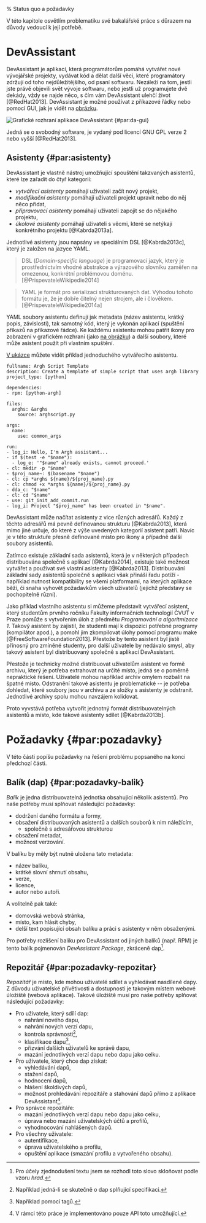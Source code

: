 % Status quo a požadavky

V této kapitole osvětlím problematiku své bakalářské práce s důrazem na důvody vedoucí k její potřebě.

DevAssistant
============

DevAssistant je aplikací, která programátorům pomáhá vytvářet nové vývojářské projekty, vydávat kód a dělat další věci, které programátory zdržují od toho nejdůležitějšího, od psaní softwaru. Nezáleží na tom, jestli jste právě objevili svět vývoje softwaru, nebo jestli už programujete dvě dekády, vždy se najde něco, s čím vám DevAssistant ulehčí život [@RedHat2013]. DevAssistant je možné používat z příkazové řádky nebo pomocí GUI, jak je vidět na [obrázku](#par:da-gui).

![Grafické rozhraní aplikace DevAssistant {#par:da-gui}](images/da-gui)

Jedná se o svobodný software, je vydaný pod licencí GNU GPL verze 2 nebo vyšší [@RedHat2013].

Asistenty  {#par:asistenty}
---------

DevAssistant je vlastně nástroj umožňující spouštění takzvaných asistentů, které lze zařadit do čtyř kategorií:

 * *vytvářecí asistenty* pomáhají uživateli začít nový projekt,
 * *modifikační asistenty* pomáhají uživateli projekt upravit nebo do něj něco přidat,
 * *připravovací asistenty* pomáhají uživateli zapojit se do nějakého projektu,
 * *úkolové asistenty* pomáhají uživateli s věcmi, které se netýkají konkrétního projektu [@Kabrda2013a].

Jednotlivé asistenty jsou napsány ve speciálním DSL [@Kabrda2013c], který je založen na jazyce YAML.

> DSL (*Domain-specific language*) je programovací jazyk, který je prostřednictvím vhodné abstrakce a výrazového slovníku zaměřen na omezenou, konkrétní problémovou doménu. [@PrispevateleWikipedie2014]

> YAML je formát pro serializaci strukturovaných dat. Výhodou tohoto formátu je, že je dobře čitelný nejen strojem, ale i člověkem. [@PrispevateleWikipedie2014a]

YAML soubory asistentu definují jak metadata (název asistentu, krátký popis, závislosti), tak samotný kód, který je vykonán aplikací (spuštění příkazů na příkazové řádce). Ke každému asistentu mohou patřit ikony pro zobrazení v grafickém rozhraní (jako  [na obrázku](#par:da-gui)) a další soubory, které může asistent použít při vlastním spuštění.

[V ukázce](#par:assistant-example) můžete vidět příklad jednoduchého vytvářecího asistentu.

```{caption="Ukázka vlastního asistentu z dokumentace \autocite{Kabrda2013} {#par:assistant-example}" .yaml}
fullname: Argh Script Template
description: Create a template of simple script that uses argh library
project_type: [python]

dependencies:
- rpm: [python-argh]

files:
  arghs: &arghs
    source: arghscript.py

args:
  name:
    use: common_args

run:
- log_i: Hello, I'm Argh assistant...
- if $(test -e "$name"):
  - log_e: '"$name" already exists, cannot proceed.'
- cl: mkdir -p "$name"
- $proj_name~: $(basename "$name")
- cl: cp *arghs ${name}/${proj_name}.py
- cl: chmod +x *arghs ${name}/${proj_name}.py
- dda_c: "$name"
- cl: cd "$name"
- use: git_init_add_commit.run
- log_i: Project "$proj_name" has been created in "$name".
````

DevAssistant může načítat asistenty z vice různých adresářů. Každý z těchto adresářů má pevně definovanou strukturu [@Kabrda2013], která mimo jiné určuje, do které z výše uvedených kategorií asistent patří. Navíc je v této struktuře přesně definované místo pro ikony a případně další soubory asistentů.

Zatímco existuje základní sada asistentů, která je v některých případech distribuována společně s aplikací [@Kabrda2014], existuje také možnost vytvářet a používat své vlastní asistenty [@Kabrda2013]. Distribuování základní sady asistentů společně s aplikací však přináší řadu potíží - například nutnost kompatibility se všemi platformami, na kterých aplikace běží, či snaha vyhovět požadavkům všech uživatelů (jejichž představy se pochopitelně různí).

Jako příklad vlastního asistentu si můžeme představit vytvářecí asistent, který studentům prvního ročníku Fakulty informačních technologií ČVUT v Praze pomůže s vytvořením úloh z předmětu *Programování a algoritmizace 1*. Takový asistent by zajistil, že studenti mají k dispozici potřebné programy (kompilátor apod.), a pomohl jim zkompilovat úlohy pomocí programu make [@FreeSoftwareFoundation2013]. Přestože by tento asistent byl jistě přínosný pro zmíněné studenty, pro další uživatele by nedávalo smysl, aby takový asistent byl distribuovaný společně s aplikací DevAssistant.

Přestože je technicky možné distribuovat uživatelům asistent ve formě archivu, který je potřeba extrahovat na určité místo, jedná se o poměrně nepraktické řešení. Uživatelé mohou například archiv omylem rozbalit na špatné místo. Odstranění takové asistentu je problematické -- je potřeba dohledat, které soubory jsou v archivu a ze složky s asistenty je odstranit. Jednotlivé archivy spolu mohou navzájem kolidovat.

Proto vyvstává potřeba vytvořit jednotný formát distribuovatelných asistentů a místo, kde takové asistenty sdílet [@Kabrda2013b].

Požadavky {#par:pozadavky}
=========

V této části popíšu požadavky na řešení problému popsaného na konci předchozí části.

Balík (dap) {#par:pozadavky-balik}
-----------

*Balík* je jedna distribuovatelná jednotka obsahující několik asistentů. Pro naše potřeby musí splňovat následující požadavky:

 * dodržení daného formátu a formy,
 * obsažení distribuovaných asistentů a dalších souborů k nim náležícím,
     * společně s adresářovou strukturou
 * obsažení metadat,
 * možnost verzování.

V balíku by měly být nutně uložena tato metadata:

 * název balíku,
 * krátké slovní shrnutí obsahu,
 * verze,
 * licence,
 * autor nebo autoři.

A volitelně pak také:

 * domovská webová stránka,
 * místo, kam hlásit chyby,
 * delší text popisující obsah balíku a práci s asistenty v něm obsaženými.
 

Pro potřeby rozlišení balíku pro DevAssistant od jiných balíků (např. RPM) je tento balík pojmenován *DevAssistant Package*, zkráceně dap[^dap].

Repozitář {#par:pozadavky-repozitar}
---------

*Repozitář* je místo, kde mohou uživatelé sdílet a vyhledávat nasdílené dapy. Z důvodu uživatelské přívětivosti a dostupnosti je takovým místem webové úložiště (webová aplikace). Takové úložiště musí pro naše potřeby splňovat následující požadavky:

 * Pro uživatele, který sdílí dap:
     * nahrání nového dapu,
     * nahrání nových verzí dapu,
     * kontrola správnosti[^kontrola],
     * klasifikace dapu[^klasifikace],
     * přizvání dalších uživatelů ke správě dapu,
     * mazání jednotlivých verzí dapu nebo dapu jako celku.
 * Pro uživatele, který chce dap získat:
     * vyhledávání dapů,
     * stažení dapů,
     * hodnocení dapů,
     * hlášení školdivých dapů,
     * možnost prohledávání repozitáře a stahování dapů přímo z aplikace DevAssistant[^api].
 * Pro správce repozitáře:
     * mazání jednotlivých verzí dapu nebo dapu jako celku,
     * úprava nebo mazání uživatelských účtů a profilů,
     * vyhodnocování nahlášených dapů.
 * Pro všechny uživatele:
     * autentifikace,
     * úprava uživatelského a profilu,
     * opuštění aplikace (smazání profilu a vytvořeného obsahu).

[^dap]: Pro účely zjednodušení textu jsem se rozhodl toto slovo skloňovat podle vzoru *hrad*.
[^kontrola]: Například jedná-li se skutečně o dap splňující specifikaci.
[^klasifikace]: Například pomocí tagů.
[^api]: V rámci této práce je implementováno pouze API toto umožňující.
